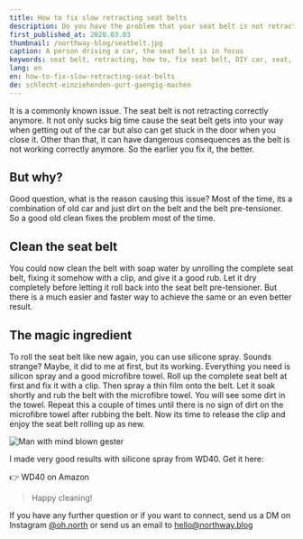 ```yaml
---
title: How to fix slow retracting seat belts
description: Do you have the problem that your seat belt is not retracting correctly anymore? Heres a fix.
first_published_at: 2020.03.03
thumbnail: /northway-blog/seatbelt.jpg
caption: A person driving a car, the seat belt is in focus
keywords: seat belt, retracting, how to, fix seat belt, DIY car, seat, belt, seat belt slow retracting
lang: en
en: how-to-fix-slow-retracting-seat-belts
de: schlecht-einziehenden-gurt-gaengig-machen
---
```


It is a commonly known issue. The seat belt is not retracting correctly anymore. It not only sucks big time cause the seat belt gets into your way when getting out of the car but also can get stuck in the door when you close it. Other than that, it can have dangerous consequences as the belt is not working correctly anymore. So the earlier you fix it, the better.

## But why?

Good question, what is the reason causing this issue? Most of the time, its a combination of old car and just dirt on the belt and the belt pre-tensioner. So a good old clean fixes the problem most of the time.

## Clean the seat belt

You could now clean the belt with soap water by unrolling the complete seat belt, fixing it somehow with a clip, and give it a good rub. Let it dry completely before letting it roll back into the seat belt pre-tensioner. But there is a much easier and faster way to achieve the same or an even better result.

## The magic ingredient

To roll the seat belt like new again, you can use silicone spray. Sounds strange? Maybe, it did to me at first, but its working. Everything you need is silicon spray and a good microfibre towel. Roll up the complete seat belt at first and fix it with a clip. Then spray a thin film onto the belt. Let it soak shortly and rub the belt with the microfibre towel. You will see some dirt in the towel. Repeat this a couple of times until there is no sign of dirt on the microfibre towel after rubbing the belt. Now its time to release the clip and enjoy the seat belt rolling up as new.

<img src="https://res.cloudinary.com/simonett-software-engineering/image/upload/v1618605831/northway-blog/mind-blown.gif" alt="Man with mind blown gester">

I made very good results with silicone spray from WD40. Get it here:

<external-link href="https://amzn.to/2VBknIm" track-goal-id="YWJQ8KWF">👉 WD40 on Amazon</external-link>

> Happy cleaning!

If you have any further question or if you want to connect, send us a DM on Instagram [@oh.north](https://www.instagram.com/oh.north/) or send us an email to [hello@northway.blog](mailto:hello@northway.blog)
